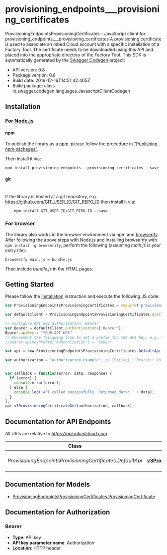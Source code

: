 # provisioning_endpoints___provisioning_certificates

ProvisioningEndpointsProvisioningCertificates - JavaScript client for provisioning_endpoints___provisioning_certificates
A provisioning certificate is used to associate an mbed Cloud account with a specific installation of a Factory Tool. The certificate needs to be downloaded using this API and placed into the appropriate directory of the Factory Tool. 
This SDK is automatically generated by the [Swagger Codegen](https://github.com/swagger-api/swagger-codegen) project:

- API version: 0.8
- Package version: 0.8
- Build date: 2016-12-16T14:51:42.405Z
- Build package: class io.swagger.codegen.languages.JavascriptClientCodegen

## Installation

### For [Node.js](https://nodejs.org/)

#### npm

To publish the library as a [npm](https://www.npmjs.com/),
please follow the procedure in ["Publishing npm packages"](https://docs.npmjs.com/getting-started/publishing-npm-packages).

Then install it via:

```shell
npm install provisioning_endpoints___provisioning_certificates --save
```

#### git
#
If the library is hosted at a git repository, e.g.
https://github.com/GIT_USER_ID/GIT_REPO_ID
then install it via:

```shell
    npm install GIT_USER_ID/GIT_REPO_ID --save
```

### For browser

The library also works in the browser environment via npm and [browserify](http://browserify.org/). After following
the above steps with Node.js and installing browserify with `npm install -g browserify`,
perform the following (assuming *main.js* is your entry file):

```shell
browserify main.js > bundle.js
```

Then include *bundle.js* in the HTML pages.

## Getting Started

Please follow the [installation](#installation) instruction and execute the following JS code:

```javascript
var ProvisioningEndpointsProvisioningCertificates = require('provisioning_endpoints___provisioning_certificates');

var defaultClient = ProvisioningEndpointsProvisioningCertificates.ApiClient.instance;

// Configure API key authorization: Bearer
var Bearer = defaultClient.authentications['Bearer'];
Bearer.apiKey = "YOUR API KEY"
// Uncomment the following line to set a prefix for the API key, e.g. "Token" (defaults to null)
//Bearer.apiKeyPrefix['Authorization'] = "Token"

var api = new ProvisioningEndpointsProvisioningCertificates.DefaultApi()

var authorization = "authorization_example"; // {String} \"Bearer\" followed by the reference token or API key.


var callback = function(error, data, response) {
  if (error) {
    console.error(error);
  } else {
    console.log('API called successfully. Returned data: ' + data);
  }
};
api.v3ProvisioningCertificateGet(authorization, callback);

```

## Documentation for API Endpoints

All URIs are relative to *https://api.mbedcloud.com*

Class | Method | HTTP request | Description
------------ | ------------- | ------------- | -------------
*ProvisioningEndpointsProvisioningCertificates.DefaultApi* | [**v3ProvisioningCertificateGet**](docs/DefaultApi.md#v3ProvisioningCertificateGet) | **GET** /v3/provisioning-certificate | 


## Documentation for Models

 - [ProvisioningEndpointsProvisioningCertificates.ProvisioningCertificate](docs/ProvisioningCertificate.md)


## Documentation for Authorization


### Bearer

- **Type**: API key
- **API key parameter name**: Authorization
- **Location**: HTTP header

